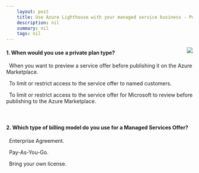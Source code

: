 ```yaml
---
    layout: post
    title: Use Azure Lighthouse with your managed service business - Publish a managed service offer on the Azure Marketplace
    description: nil
    summary: nil
    tags: nil
---
```



 <a target="_blank" href="https://docs.microsoft.com/en-us/learn/modules/intro-to-azure-lighthouse/6-video-publish-managed-service/"><i class="fas fa-external-link-alt"></i> </a>
 <img align="right" src="https://docs.microsoft.com/en-us/learn/achievements/generic-badge.svg">
####  1. When would you use a private plan type?


<i class='far fa-square'></i> &nbsp;&nbsp;When you want to preview a service offer before publishing it on the Azure Marketplace.

<i class='fas fa-check-square' style='color: Dodgerblue;'></i> &nbsp;&nbsp;To limit or restrict access to the service offer to named customers.

<i class='far fa-square'></i> &nbsp;&nbsp;To limit or restrict access to the service offer for Microsoft to review before publishing to the Azure Marketplace.
<br />
<br />
<br />

####  2. Which type of billing model do you use for a Managed Services Offer?


<i class='far fa-square'></i> &nbsp;&nbsp;Enterprise Agreement.

<i class='far fa-square'></i> &nbsp;&nbsp;Pay-As-You-Go.

<i class='fas fa-check-square' style='color: Dodgerblue;'></i> &nbsp;&nbsp;Bring your own license.
<br />
<br />
<br />
